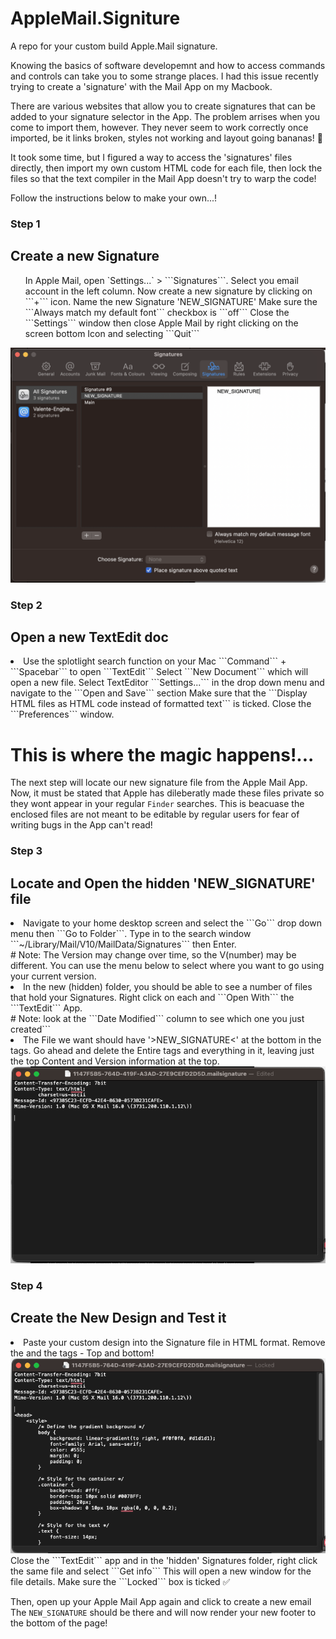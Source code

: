 # AppleMail.Signiture
A repo for your custom build Apple.Mail signature.

Knowing the basics of software developemnt and how to access commands and controls can take you to some strange places. I had this issue recently trying to create a 'signature' with the Mail App on my Macbook. 

There are various websites that allow you to create signatures that can be added to your signature selector in the App. The problem arrises when you come to import them, however. They never seem to work correctly once imported, be it links broken, styles not working and layout going bananas! 🍌 

It took some time, but I figured a way to access the 'signatures' files directly, then import my own custom HTML code for each file, then lock the files so that the text compiler in the Mail App doesn't try to warp the code!

Follow the instructions below to make your own...! 


### Step 1
## Create a new Signature
<ol>
In Apple Mail, open `Settings...` > ```Signatures```.
Select you email account in the left column.
Now create a new signature by clicking on ```+``` icon.
Name the new Signature 'NEW_SIGNATURE'
Make sure the ```Always match my default font``` checkbox is ```off```
Close the ```Settings``` window then close Apple Mail by right clicking on the screen bottom Icon and selecting ```Quit``` 
</ol>
<img src="./1.png">

### Step 2
## Open a new TextEdit doc
<li>
Use the splotlight search function on your Mac ```Command``` + ```Spacebar``` to open ```TextEdit```
Select ```New Document``` which will open a new file.
Select TextEditor ```Settings...``` in the drop down menu and navigate to the ```Open and Save``` section
Make sure that the ```Display HTML files as HTML code instead of formatted text``` is ticked.
Close the ```Preferences``` window.
</li>

# This is where the magic happens!...
The next step will locate our new signature file from the Apple Mail App. Now, it must be stated that Apple has dileberatly made these files private so they wont appear in your regular ```Finder``` searches. This is beacuase the enclosed files are not meant to be editable by regular users for fear of writing bugs in the App can't read!

### Step 3
## Locate and Open the hidden 'NEW_SIGNATURE' file
<li>
Navigate to your home desktop screen and select the ```Go``` drop down menu then ```Go to Folder```.
Type in to the search window ```~/Library/Mail/V10/MailData/Signatures``` then Enter.
</li>
# Note: The Version may change over time, so the V(number) may be different. You can use the menu below to select where you want to go using your current version.
<li>
In the new (hidden) folder, you should be able to see a number of files that hold your Signatures. Right click on each and ```Open With``` the ```TextEdit``` App.
</li>
# Note: look at the ```Date Modified``` column to see which one you just created```
<li>
The File we want should have '>NEW_SIGNATURE<' at the bottom in the <body> tags.
Go ahead and delete the Entire <body> tags and everything in it, leaving just the top Content and Version information at the top.
<img src='./5.png'>
</li>

### Step 4
## Create the New Design and Test it
<li>
Paste your custom design into the Signature file in HTML format.
Remove the <!DOCTYPE html> and the <html> tags - Top and bottom!
<img src='./6.png'>
Close the ```TextEdit``` app and in the 'hidden' Signatures folder, right click the same file and select ```Get info```
This will open a new window for the file details. Make sure the ```Locked``` box is ticked ✅ 

Then, open up your Apple Mail App again and click to create a new email
The ```NEW_SIGNATURE``` should be there and will now render your new footer to the bottom of the page!
</li>